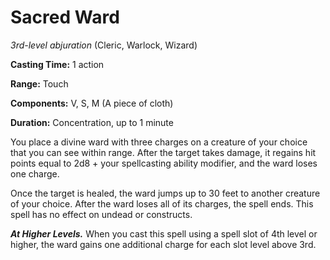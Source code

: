 # Sacred Ward
*3rd-level abjuration* (Cleric, Warlock, Wizard)

**Casting Time:** 1 action

**Range:** Touch

**Components:** V, S, M (A piece of cloth)

**Duration:** Concentration, up to 1 minute

You place a divine ward with three charges on a creature of your choice that you can see within range. After the target takes damage, it regains hit points equal to 2d8 + your spellcasting ability modifier, and the ward loses one charge. 

Once the target is healed, the ward jumps up to 30 feet to another creature of your choice. After the ward loses all of its charges, the spell ends. This spell has no effect on undead or constructs.

***At Higher Levels.*** When you cast this spell using a spell slot of 4th level or higher, the ward gains one additional charge for each slot level above 3rd.

